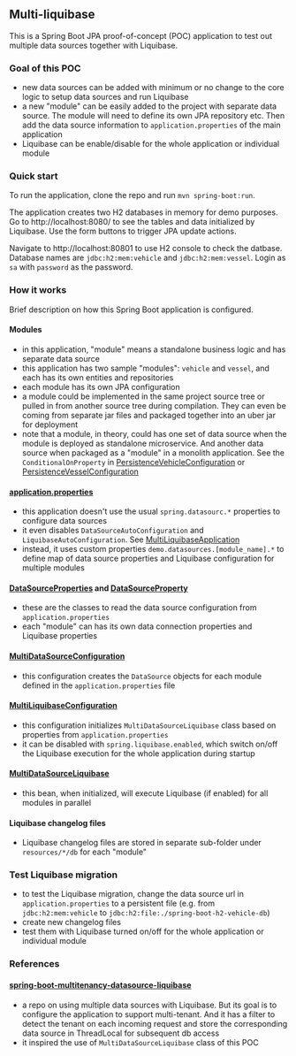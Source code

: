 ## Multi-liquibase

This is a Spring Boot JPA proof-of-concept (POC) application to test out multiple data sources together with Liquibase.

### Goal of this POC
- new data sources can be added with minimum or no change to the core logic to setup data sources and run Liquibase
- a new "module" can be easily added to the project with separate data source. The module will need to define its own JPA repository etc. Then add the data source information to `application.properties` of the main application 
- Liquibase can be enable/disable for the whole application or individual module

### Quick start
To run the application, clone the repo and run `mvn spring-boot:run`.

The application creates two H2 databases in memory for demo purposes. Go to http://localhost:8080/ to see the tables and data initialized by Liquibase. Use the form buttons to trigger JPA update actions.

Navigate to http://localhost:80801 to use H2 console to check the datbase. Database names are `jdbc:h2:mem:vehicle` and `jdbc:h2:mem:vessel`. Login as `sa` with `password` as the password.

### How it works
Brief description on how this Spring Boot application is configured.

#### Modules
- in this application, "module" means a standalone business logic and has separate data source
- this application has two sample "modules": `vehicle` and `vessel`, and each has its own entities and repositories
- each module has its own JPA configuration
- a module could be implemented in the same project source tree or pulled in from another source tree during compilation. They can even be coming from separate jar files and packaged together into an uber jar for deployment
- note that a module, in theory, could has one set of data source when the module is deployed as standalone microservice. And another data source when packaged as a "module" in a monolith application. See the `ConditionalOnProperty` in [PersistenceVehicleConfiguration](src/main/java/net/clarenceho/multi_liquibase/modules/vehicle/PersistenceVehicleConfiguration.java) or [PersistenceVesselConfiguration](src/main/java/net/clarenceho/multi_liquibase/modules/vessel/PersistenceVesselConfiguration.java)

#### [application.properties](src/main/resources/application.properties)
- this application doesn't use the usual `spring.datasourc.*` properties to configure data sources
- it even disables `DataSourceAutoConfiguration` and `LiquibaseAutoConfiguration`. See [MultiLiquibaseApplication](src/main/java/net/clarenceho/multi_liquibase/MultiLiquibaseApplication.java)
- instead, it uses custom properties `demo.datasources.[module_name].*` to define map of data source properties and Liquibase configuration for multiple modules

#### [DataSourceProperties](src/main/java/net/clarenceho/multi_liquibase/datasource/DataSourceProperties.java) and [DataSourceProperty](src/main/java/net/clarenceho/multi_liquibase/datasource/DataSourceProperty.java)
- these are the classes to read the data source configuration from `application.properties`
- each "module" can has its own data connection properties and Liquibase properties

#### [MultiDataSourceConfiguration](src/main/java/net/clarenceho/multi_liquibase/MultiDataSourceConfiguration.java)
- this configuration creates the `DataSource` objects for each module defined in the `application.properties` file

#### [MultiLiquibaseConfiguration](src/main/java/net/clarenceho/multi_liquibase/MultiLiquibaseConfiguration.java)
- this configuration initializes `MultiDataSourceLiquibase` class based on properties from `application.properties`
- it can be disabled with `spring.liquibase.enabled`, which switch on/off the Liquibase execution for the whole application during startup

#### [MultiDataSourceLiquibase](src/main/java/net/clarenceho/multi_liquibase/datasource/MultiDataSourceLiquibase.java)
- this bean, when initialized, will execute Liquibase (if enabled) for all modules in parallel

#### Liquibase changelog files
- Liquibase changelog files are stored in separate sub-folder under `resources/*/db` for each "module" 

### Test Liquibase migration
- to test the Liquibase migration, change the data source url in `application.properties` to a persistent file (e.g. from `jdbc:h2:mem:vehicle` to `jdbc:h2:file:./spring-boot-h2-vehicle-db`)
- create new changelog files
- test them with Liquibase turned on/off for the whole application or individual module

### References

#### [spring-boot-multitenancy-datasource-liquibase](https://github.com/dijalmasilva/spring-boot-multitenancy-datasource-liquibase)
- a repo on using multiple data sources with Liquibase. But its goal is to configure the application to support multi-tenant. And it has a filter to detect the tenant on each incoming request and store the corresponding data source in ThreadLocal for subsequent db access
- it inspired the use of `MultiDataSourceLiquibase` class of this POC
 
